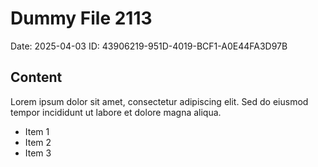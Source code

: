 # Dummy File 2113

Date: 2025-04-03
ID: 43906219-951D-4019-BCF1-A0E44FA3D97B

## Content

Lorem ipsum dolor sit amet, consectetur adipiscing elit.
Sed do eiusmod tempor incididunt ut labore et dolore magna aliqua.

* Item 1
* Item 2
* Item 3

